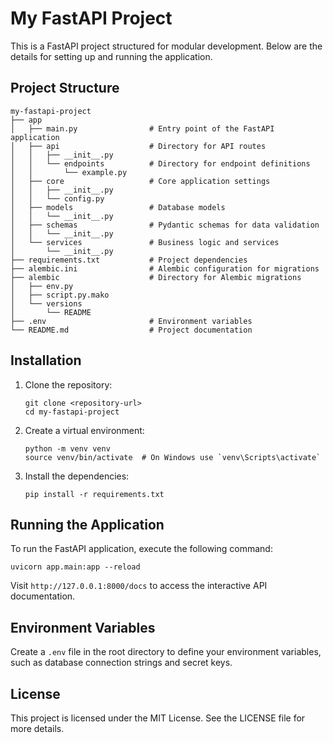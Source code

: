 # My FastAPI Project

This is a FastAPI project structured for modular development. Below are the details for setting up and running the application.

## Project Structure

```
my-fastapi-project
├── app
│   ├── main.py                # Entry point of the FastAPI application
│   ├── api                    # Directory for API routes
│   │   ├── __init__.py
│   │   └── endpoints          # Directory for endpoint definitions
│   │       └── example.py
│   ├── core                   # Core application settings
│   │   ├── __init__.py
│   │   └── config.py
│   ├── models                 # Database models
│   │   └── __init__.py
│   ├── schemas                # Pydantic schemas for data validation
│   │   └── __init__.py
│   └── services               # Business logic and services
│       └── __init__.py
├── requirements.txt           # Project dependencies
├── alembic.ini                # Alembic configuration for migrations
├── alembic                    # Directory for Alembic migrations
│   ├── env.py
│   ├── script.py.mako
│   └── versions
│       └── README
├── .env                       # Environment variables
└── README.md                  # Project documentation
```

## Installation

1. Clone the repository:
   ```
   git clone <repository-url>
   cd my-fastapi-project
   ```

2. Create a virtual environment:
   ```
   python -m venv venv
   source venv/bin/activate  # On Windows use `venv\Scripts\activate`
   ```

3. Install the dependencies:
   ```
   pip install -r requirements.txt
   ```

## Running the Application

To run the FastAPI application, execute the following command:

```
uvicorn app.main:app --reload
```

Visit `http://127.0.0.1:8000/docs` to access the interactive API documentation.

## Environment Variables

Create a `.env` file in the root directory to define your environment variables, such as database connection strings and secret keys.

## License

This project is licensed under the MIT License. See the LICENSE file for more details.